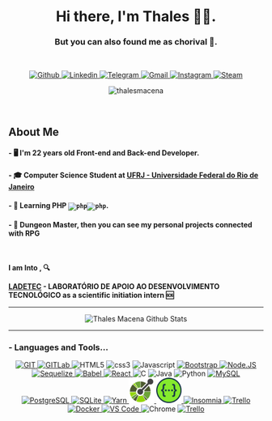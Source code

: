 <h1 align="center">Hi there, I'm Thales 👨‍💻.</h1> 
<h3 align="center">But you can also found me as chorival 👾.</h3>
<br/>

<p align="center">
  <a href="https://github.com/thalesmacena">
  <img alt="Github"  width="22px" src="https://cdn.jsdelivr.net/npm/simple-icons@3.6.0/icons/github.svg"/>
  </a>
  <a href="https://www.linkedin.com/in/thalesmacena/">
    <img alt="Linkedin" width="22px" src="https://cdn.jsdelivr.net/npm/simple-icons@v3/icons/linkedin.svg" />
  </a>
  <a href="https://t.me/chorival">
    <img alt="Telegram" width="22px" src="https://cdn.jsdelivr.net/npm/simple-icons@v3/icons/telegram.svg" />
  </a>
  <a href="mailto: thalesmacena@gmail.com">
    <img alt="Gmail" width="22px" src="https://devicons.github.io/devicon/devicon.git/icons/google/google-original.svg" />
  </a>
  <a href="https://www.instagram.com/thalespierini/">
    <img alt="Instagram" width="22px" src="https://cdn.jsdelivr.net/npm/simple-icons@v3/icons/instagram.svg" />
  </a>
  <a href="https://steamcommunity.com/id/Chorival/">
    <img alt="Steam" width="22px" src="https://cdn.jsdelivr.net/npm/simple-icons@3.6.0/icons/steam.svg"/>
  </a>
</p>
<p align="center"> <img src="https://komarev.com/ghpvc/?username=thalesmacena" alt="thalesmacena" /> </p>
<br/>

## About Me

#### - 🖥️ I'm 22 years old Front-end and Back-end Developer.

#### - 🎓 Computer Science Student at [UFRJ - Universidade Federal do Rio de Janeiro](https://ufrj.br/)

#### - 🥀 Learning PHP  <code><img src="https://devicons.github.io/devicon/devicon.git/icons/php/php-original.svg" alt="php" width="30" height="30"/><img src="https://devicons.github.io/devicon/devicon.git/icons/laravel/laravel-plain-wordmark.svg" alt="php" width="30" height="30"/></code>.

#### - 🎲 Dungeon Master, then you can see my personal projects connected with RPG

<br />

**I am Into , 🔍**

**[LADETEC](https://www.ladetec.iq.ufrj.br/) - LABORATÓRIO DE APOIO AO DESENVOLVIMENTO TECNOLÓGICO as a scientific initiation intern 🆘**
<br />

*************

<div align="center">
  
![Thales Macena Github Stats](https://github-readme-stats.vercel.app/api?username=thalesmacena&show_icons=true&title_color=fff&icon_color=79ff97&text_color=9f9f9f&bg_color=151515)

</div>

*************

### - Languages and Tools...

<p align="center">
  <a href="https://git-scm.com/">
    <img src="https://devicons.github.io/devicon/devicon.git/icons/git/git-original.svg" alt="GIT"  width="50" height="50"/>
  </a>
  <a href="https://about.gitlab.com/">
    <img src="https://devicons.github.io/devicon/devicon.git/icons/gitlab/gitlab-original.svg" alt="GITLab"  width="50" height="50"/>
  </a>
  <img src="https://devicons.github.io/devicon/devicon.git/icons/html5/html5-original.svg" alt="HTML5"  width="50" height="50"/>
  <img src="https://devicons.github.io/devicon/devicon.git/icons/css3/css3-original.svg" alt="css3"  width="50" height="50"/>
  <img src="https://devicons.github.io/devicon/devicon.git/icons/javascript/javascript-original.svg" alt="Javascript"  width="50" height="50"/>
  <a href="https://getbootstrap.com/">
    <img src="https://devicons.github.io/devicon/devicon.git/icons/bootstrap/bootstrap-plain.svg" alt="Bootstrap"  width="50" height="50"/>
  </a>
  <a href="https://nodejs.org/en/">
    <img src="https://devicons.github.io/devicon/devicon.git/icons/nodejs/nodejs-original.svg" alt="Node.JS"  width="50" height="50"/>
  </a>
  <a href="https://sequelize.org/master/">
    <img src="https://sequelize.org/master/manual/asset/logo-small.png" alt="Sequelize"  width="50" height="50"/>
  </a>
  <a href="https://babeljs.io/">
    <img src="https://devicons.github.io/devicon/devicon.git/icons/babel/babel-original.svg" alt="Babel"  width="50" height="50"/>
  </a>
  <a href="https://reactjs.org/">
    <img src="https://devicons.github.io/devicon/devicon.git/icons/react/react-original.svg" alt="React"  width="50" height="50"/>
  </a>
  <img src="https://devicons.github.io/devicon/devicon.git/icons/c/c-original.svg" alt="C"  width="50" height="50"/>
  <img src="https://devicons.github.io/devicon/devicon.git/icons/java/java-original.svg" alt="Java"  width="50" height="50"/>
  <img src="https://devicons.github.io/devicon/devicon.git/icons/python/python-original.svg" alt="Python"  width="50" height="50"/>
  <a href="https://www.mysql.com/">
    <img src="https://devicons.github.io/devicon/devicon.git/icons/mysql/mysql-original.svg" alt="MySQL"  width="50" height="50"/>
  </a>
  <a href="https://www.postgresql.org/">
    <img src="https://devicons.github.io/devicon/devicon.git/icons/postgresql/postgresql-original.svg" alt="PostgreSQL"  width="50" height="50"/> 
  </a>
  <a href="">
    <img src="https://i2.wp.com/sempreupdate.com.br/wp-content/uploads/2020/01/Sqlite-square-icon.svg_.png?resize=662%2C662&ssl=1" alt="SQLite" width="50" height="50"/>
  </a>
  <a href="https://yarnpkg.com/">
    <img src="https://devicons.github.io/devicon/devicon.git/icons/yarn/yarn-original.svg" alt="Yarn"  width="50" height="50"/>
  </a>
  <a href="https://www.openapis.org/">
    <img src="https://raw.githubusercontent.com/thalesmacena/thalesmacena/master/images/OAS-icon.png" alt="OAS"  width="50" height="50"/> 
  </a>
  <a href="https://swagger.io">
    <img src="https://raw.githubusercontent.com/thalesmacena/thalesmacena/master/images/Swagger-icon.png" alt="Swagger" width="50" height="50"/>
  </a>
  <a href="https://insomnia.rest/">
    <img src="https://www.uokpl.rs/fpng/f/429-4297719_insomnia-insomnia-rest.png" alt="Insomnia" width="50" height="50"/>
  </a>
  <a href="https://trello.com/">
    <img src="https://devicons.github.io/devicon/devicon.git/icons/trello/trello-plain.svg" alt="Trello"  width="50" height="50"/> 
  </a>
  <a href="https://hub.docker.com/">
    <img src="https://d1q6f0aelx0por.cloudfront.net/product-logos/library-docker-logo.png" alt="Docker" width="50" height="50"/>
  </a>
  <a href="https://code.visualstudio.com/">
    <img src="https://devicons.github.io/devicon/devicon.git/icons/visualstudio/visualstudio-plain.svg" alt="VS Code"  width="50" height="50"/>
  </a>
  <img src="https://devicons.github.io/devicon/devicon.git/icons/chrome/chrome-original.svg" alt="Chrome"  width="50" height="50"/>
  <a href="https://trello.com/">
    <img src="https://devicons.github.io/devicon/devicon.git/icons/trello/trello-plain.svg" alt="Trello"  width="50" height="50"/> 
  </a>
</p>
